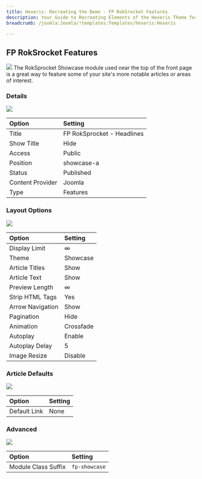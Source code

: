 ```yaml
---
title: Hexeris: Recreating the Demo - FP RokSrocket Features
description: Your Guide to Recreating Elements of the Hexeris Theme for Joomla
breadcrumb: /joomla:Joomla/!templates:Templates/hexeris:Hexeris

---
```


FP RokSrocket Features
-----
![][demo]
The RokSprocket Showcase module used near the top of the front page is a great way to feature some of your site's more notable articles or areas of interest.

### Details
![][demo2]

| Option           | Setting                    |
|:-----------------|:---------------------------|
| Title            | FP RokSprocket - Headlines |
| Show Title       | Hide                       |
| Access           | Public                     |
| Position         | showcase-a                 |
| Status           | Published                  |
| Content Provider | Joomla                     |
| Type             | Features                   |

### Layout Options
![][demo3]

| Option | Setting |
|:------|:-------|
| Display Limit     | ∞         |
| Theme             | Showcase  |
| Article Titles    | Show      |
| Article Text      | Show      |
| Preview Length    | ∞         |
| Strip HTML Tags   | Yes       |
| Arrow Navigation  | Show      |
| Pagination        | Hide      |
| Animation         | Crossfade |
| Autoplay          | Enable    |
| Autoplay Delay    | 5         |
| Image Resize      | Disable   |

### Article Defaults
![][demo4]

|    Option    | Setting |
|:-------------|:--------|
| Default Link | None    |

### Advanced
![][demo5]

| Option              | Setting       |  
| :------------------ | :------------ |  
| Module Class Suffix | `fp-showcase` |  

[demo]: assets/demo_2.jpeg
[demo2]: assets/showcase_1.jpeg
[demo3]: assets/showcase_2.jpeg
[demo4]: assets/showcase_3.jpeg
[demo5]: assets/showcase_4.jpeg